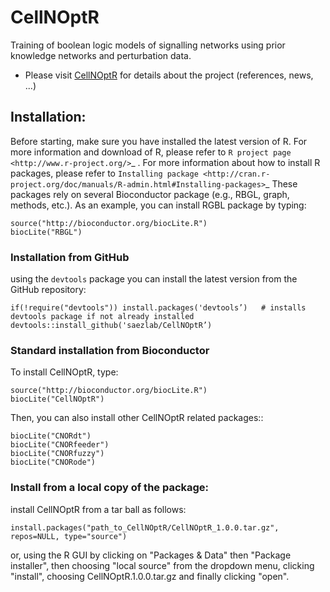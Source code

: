 CellNOptR
=========

Training of boolean logic models of signalling networks using prior knowledge networks and perturbation data.

- Please visit [CellNOptR](https://saezlab.github.io/CellNOptR/) for details about the project (references, news, ...)


## Installation:

Before starting, make sure you have installed the latest version of R. For more information and download
of R, please refer to `R project page <http://www.r-project.org/>`_ . For more information about how to 
install R packages, please refer to `Installing package <http://cran.r-project.org/doc/manuals/R-admin.html#Installing-packages>`_
These packages rely on several Bioconductor package (e.g., RBGL, graph, methods, etc.). As an example, you can
install RGBL package by typing:
```
source("http://bioconductor.org/biocLite.R")
biocLite("RBGL")
```

### Installation from GitHub
using the `devtools` package you can install the latest version from the GitHub repository:
```
if(!require("devtools")) install.packages('devtools’)   # installs devtools package if not already installed
devtools::install_github('saezlab/CellNOptR’)
```

### Standard installation from Bioconductor
To install CellNOptR, type:
```
source("http://bioconductor.org/biocLite.R")
biocLite("CellNOptR")
```
Then, you can also install other CellNOptR related packages::
```
biocLite("CNORdt")
biocLite("CNORfeeder")
biocLite("CNORfuzzy")
biocLite("CNORode")
```

### Install from a local copy of the package:
install CellNOptR from a tar ball as follows:
```
install.packages("path_to_CellNOptR/CellNOptR_1.0.0.tar.gz", repos=NULL, type="source")
```
or, using the R GUI by clicking on "Packages & Data" then "Package installer", then choosing "local source"
from the dropdown menu, clicking "install", choosing CellNOptR.1.0.0.tar.gz
and finally clicking "open".

